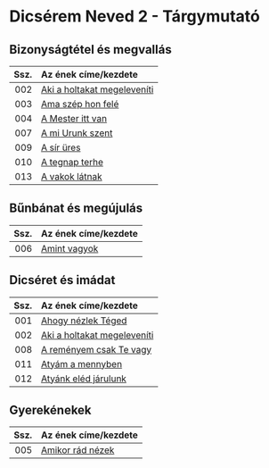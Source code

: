 # Dicsérem Neved 2 - Tárgymutató

## Bizonyságtétel és megvallás

| Ssz. | Az ének címe/kezdete |
| ---: | :------------------- |
| 002 | [Aki a holtakat megeleveníti](../../collections/dicserem_neved_2/002.xml) |
| 003 | [Ama szép hon felé](../../collections/dicserem_neved_2/003.xml) |
| 004 | [A Mester itt van](../../collections/dicserem_neved_2/004.xml) |
| 007 | [A mi Urunk szent](../../collections/dicserem_neved_2/007.xml) |
| 009 | [A sír üres](../../collections/dicserem_neved_2/009.xml) |
| 010 | [A tegnap terhe](../../collections/dicserem_neved_2/010.xml) |
| 013 | [A vakok látnak](../../collections/dicserem_neved_2/013.xml) |

## Bűnbánat és megújulás

| Ssz. | Az ének címe/kezdete |
| ---: | :------------------- |
| 006 | [Amint vagyok](../../collections/dicserem_neved_2/006.xml) |

## Dicséret és imádat

| Ssz. | Az ének címe/kezdete |
| ---: | :------------------- |
| 001 | [Ahogy nézlek Téged](../../collections/dicserem_neved_2/001.xml) |
| 002 | [Aki a holtakat megeleveníti](../../collections/dicserem_neved_2/002.xml) |
| 008 | [A reményem csak Te vagy](../../collections/dicserem_neved_2/008.xml) |
| 011 | [Atyám a mennyben](../../collections/dicserem_neved_2/011.xml) |
| 012 | [Atyánk eléd járulunk](../../collections/dicserem_neved_2/012.xml) |

## Gyerekénekek

| Ssz. | Az ének címe/kezdete |
| ---: | :------------------- |
| 005 | [Amikor rád nézek](../../collections/dicserem_neved_2/005.xml) |

